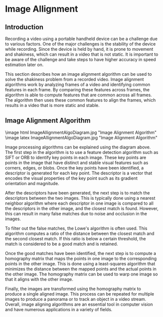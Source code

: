 # Image Allignment

## Introduction

Recording a video using a portable handheld device can be a challenge due to
various factors. One of the major challenges is the stability of the device
while recording. Since the device is held by hand, it is prone to movement and
shakiness, which can result in a video that is not static. It is important to be
aware of the challenge and take steps to have higher accuracy in speed
estimation later on.

This section describes how an image alignment algorithm can be used to solve the
shakiness problem from a recorded video. Image alignment algorithms work by
analyzing frames of a video and identifying common features in each frame. By
comparing these features across frames, the algorithm is able to compute
features that are common across all frames. The algorithm then uses these common
features to align the frames, which results in a video that is more static and
stable.

## Image Alignment Algorithm

\image html ImageAllignmentAlgoDiagram.jpg "Image Alignment Algorithm" \image
latex ImageAllignmentAlgoDiagram.jpg "Image Alignment Algorithm"

Image processing algorithms can be explained using the diagram above. The first
step in the algorithm is to use a feature detection algorithm such as SIFT or
ORB to identify key points in each image. These key points are points in the
image that have distinct and stable visual features such as corners, edges, or
blobs. Once the key points have been identified, a descriptor is generated for
each key point. The descriptor is a vector that encodes the visual properties of
the key point such as its gradient orientation and magnitude.

After the descriptors have been generated, the next step is to match the
descriptors between the two images. This is typically done using a nearest
neighbor algorithm where each descriptor in one image is compared to all the
descriptors in the other image, and the closest match is found. However, this
can result in many false matches due to noise and occlusion in the images.

To filter out the false matches, the Lowe's algorithm is often used. This
algorithm computes a ratio of the distance between the closest match and the
second closest match. If this ratio is below a certain threshold, the match is
considered to be a good match and is retained.

Once the good matches have been identified, the next step is to compute a
homography matrix that maps the points in one image to the corresponding points
in the other image. This is done using a least-squares algorithm that minimizes
the distance between the mapped points and the actual points in the other image.
The homography matrix can be used to warp one image so that it aligns with the
other image.

Finally, the images are transformed using the homography matrix to produce a
single aligned image. This process can be repeated for multiple images to
produce a panorama or to track an object in a video stream. Overall, image
aligning algorithms are an essential tool in computer vision and have numerous
applications in a variety of fields.
